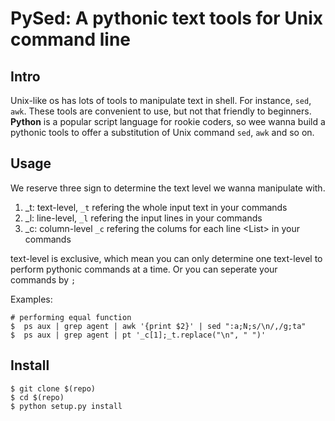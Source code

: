 # PySed: A pythonic text tools for Unix command line

## Intro

Unix-like os has lots of tools to manipulate text in shell. For instance, `sed`, `awk`.
These tools are convenient to use, but not that friendly to beginners. **Python** is 
a popular script language for rookie coders, so wee wanna build a pythonic tools to offer
a substitution of Unix command `sed`, `awk` and so on.

## Usage
We reserve three sign to determine the text level we wanna manipulate with.

1. _t:  text-level, `_t` refering the whole input text in your commands
2. _l:  line-level, `_l` refering the input lines<List> in your commands
3. _c: column-level `_c` refering the colums for each line <List<List>> in your commands

text-level is exclusive, which mean you can only determine one text-level to perform 
pythonic commands at a time. Or you can seperate your commands by `;`

Examples:
```shell
# performing equal function
$  ps aux | grep agent | awk '{print $2}' | sed ":a;N;s/\n/,/g;ta"
$  ps aux | grep agent | pt '_c[1];_t.replace("\n", " ")' 
```

## Install

```shell
$ git clone $(repo)
$ cd $(repo)
$ python setup.py install
```
